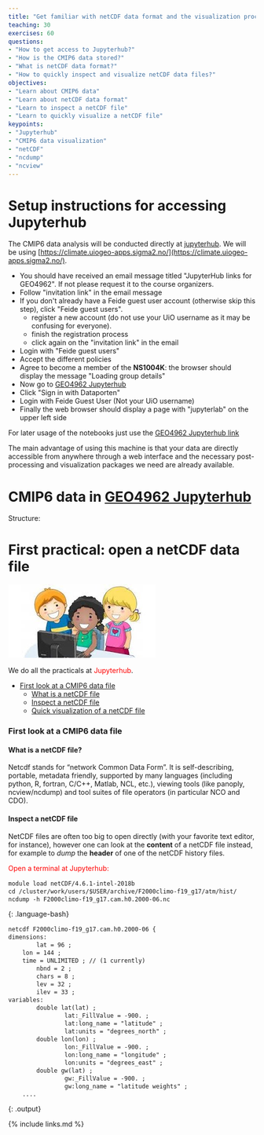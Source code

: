 ```yaml
---
title: "Get familiar with netCDF data format and the visualization process"
teaching: 30
exercises: 60
questions:
- "How to get access to Jupyterhub?"
- "How is the CMIP6 data stored?"
- "What is netCDF data format?"
- "How to quickly inspect and visualize netCDF data files?"
objectives:
- "Learn about CMIP6 data"
- "Learn about netCDF data format"
- "Learn to inspect a netCDF file"
- "Learn to quickly visualize a netCDF file"
keypoints:
- "Jupyterhub"
- "CMIP6 data visualization"
- "netCDF"
- "ncdump"
- "ncview"
---
```


#  Setup instructions for accessing Jupyterhub

The CMIP6 data analysis will be conducted directly at [jupyterhub](https://jupyter.org/hub). We will be using [https://climate.uiogeo-apps.sigma2.no/](https://climate.uiogeo-apps.sigma2.no/).

- You should have received an email message titled "JupyterHub links for GEO4962". If not please request it to the course organizers.
- Follow "invitation link" in the email message
- If you don't already have a Feide guest user account (otherwise skip this step), click "Feide guest users".
    - register a new account (do not use your UiO username as it may be confusing for everyone).
    - finish the registration process
    - click again on the "invitation link" in the email
- Login with "Feide guest users"
- Accept the different policies
- Agree to become a member of the **NS1004K**: the browser should display the message "Loading group details"
- Now go to [GEO4962 Jupyterhub](https://climate.uiogeo-apps.sigma2.no/)
- Click "Sign in with Dataporten"
- Login with Feide Guest User (Not your UiO username)
- Finally the web browser should display a page with "jupyterlab" on the upper left side


For later usage of the notebooks just use the [GEO4962 Jupyterhub link](https://climate.uiogeo-apps.sigma2.no/)

 
The main advantage of using this machine is that your data are directly accessible from anywhere through a web 
interface and the necessary post-processing and visualization packages we need are already available. 

# CMIP6 data in [GEO4962 Jupyterhub](https://climate.uiogeo-apps.sigma2.no/)

Structure: 

# First practical: open a netCDF data file

<img src="../fig/practicals.jpg">

We do all the practicals at <font color="red">Jupyterhub</font>.  

*   [First look at a CMIP6 data file](#First-look-at-a-CMIP6-data-file)
	*   [What is a netCDF file](#What-is-a-netcdf-file)
	*   [Inspect a netCDF file](#inspect-a-netcdf-file)
	*   [Quick visualization of a netCDF file](#quick-visualization-of-a-netcdf-file)

### First look at a CMIP6 data file
#### What is a netCDF file?

Netcdf stands for “network Common Data Form”. It is self-describing, portable, metadata friendly, supported by many languages
(including python, R, fortran, C/C++, Matlab, NCL, etc.), viewing tools (like panoply, ncview/ncdump) and tool suites of file operators (in particular NCO and CDO).

#### Inspect a netCDF file

NetCDF files are often too big to open directly (with your favorite text editor, for instance), however one can look at the **content** of a netCDF file instead, for example to *dump* the **header** of one of the netCDF history files.

<font color="red">Open a terminal at Jupyterhub:</font>

~~~
module load netCDF/4.6.1-intel-2018b
cd /cluster/work/users/$USER/archive/F2000climo-f19_g17/atm/hist/
ncdump -h F2000climo-f19_g17.cam.h0.2000-06.nc
~~~
{: .language-bash}

~~~
netcdf F2000climo-f19_g17.cam.h0.2000-06 {
dimensions:
        lat = 96 ;
	lon = 144 ;
	time = UNLIMITED ; // (1 currently)
        nbnd = 2 ;
        chars = 8 ;
        lev = 32 ;
        ilev = 33 ;
variables:
        double lat(lat) ;
                lat:_FillValue = -900. ;
                lat:long_name = "latitude" ;
                lat:units = "degrees_north" ;
        double lon(lon) ;
                lon:_FillValue = -900. ;
                lon:long_name = "longitude" ;
                lon:units = "degrees_east" ;
        double gw(lat) ;
                gw:_FillValue = -900. ;
                gw:long_name = "latitude weights" ;
    ....
~~~
{: .output}

{% include links.md %}

